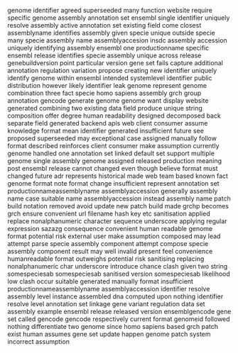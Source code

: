 genome identifier agreed superseeded many function website require specific genome assembly annotation set ensembl single identifier uniquely resolve assembly active annotation set existing field come closest assemblyname identifies assembly given specie unique outside specie many specie assembly name assemblyaccesion insdc assembly accession uniquely identifying assembly ensembl one productionname specific ensembl release identifies specie assembly unique across release genebuildversion point particular version gene set fails capture additional annotation regulation variation propose creating new identifier uniquely identify genome within ensembl intended systemlevel identifier public distribution however likely identifier leak genome represent genome combination three fact specie homo sapiens assembly grch group annotation gencode generate genome genome want display website generated combining two existing data field produce unique string composition offer degree human readability designed decomposed back separate field generated backend apis web client consumer assume knowledge format mean identifier generated insufficient future see proposed superseeded may exceptional case assigned manually follow format described reinforces client consumer make assumption currently genome handled one annotation set linked default set support multiple genome single assembly genome assigned released production meaning post ensembl release cannot changed even though believe format must changed future adr represents historical made web team based known fact genome format note format change insufficient represent annotation set productionnameassemblyname assemblyaccession generally assembly name case suitable name assemblyaccession instead assembly name patch build notation removed avoid update new patch build made grchp becomes grch ensure convenient url filename hash key etc sanitisation applied replace nonalphanumeric character sequence underscore applying regular expression sazazg consequence convenient human readable genome format potential risk external user make assumption composed may lead attempt parse specie assembly component attempt compose specie assembly component result may well invalid present feel convenience humanreadable format outweighs potential risk sanitising replacing nonalphanumeric char underscore introduce chance clash given two string somespeciesab somespeciesab sanitised version somespeciesab likelihood low clash occur suitable generated manually format insufficient productionnameassemblyname assemblyaccession identifier resolve assembly level instance assembled dna computed upon nothing identifier resolve level annotation set linkage gene variant regulation data set assembly example ensembl release released version ensemblgencode gene set called gencode gencode respectively current format genomeid followed nothing differentiate two genome since homo sapiens based grch patch exist human assumes gene set update happen genome patch system incorrect assumption